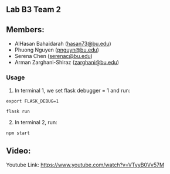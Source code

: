 ## Lab B3 Team 2

## Members:
- AlHasan Bahaidarah (hasan73@bu.edu)
- Phuong Nguyen (pnguyn@bu.edu)
- Serena Chen (serenac@bu.edu)
- Arman Zarghani-Shiraz (zarghani@bu.edu)

### Usage

1. In terminal 1, we set flask debugger = 1 and run:

`export FLASK_DEBUG=1`

`flask run`

2. In terminal 2, run:

`npm start`

## Video:
Youtube Link: https://www.youtube.com/watch?v=VTyyB0Vv57M
